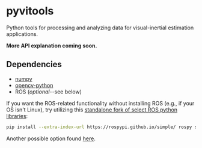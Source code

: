 # pyvitools

Python tools for processing and analyzing data for visual-inertial estimation applications.

**More API explanation coming soon.**

## Dependencies

- [numpy](https://numpy.org/)
- [opencv-python](https://pypi.org/project/opencv-python/)
- ROS (*optional*--see below)

If you want the ROS-related functionality without installing ROS (e.g., if your OS isn't Linux), try utilizing this [standalone fork of select ROS python libraries](https://github.com/rospypi/simple):

```bash
pip install --extra-index-url https://rospypi.github.io/simple/ rospy std-msgs geometry-msgs sensor-msgs nav-msgs cv-bridge rosbag roslz4
```

Another possible option found [here](https://discourse.ros.org/t/experimental-python-package-index-for-ros/10366/2).

